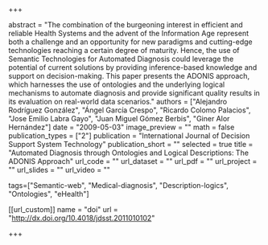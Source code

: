 +++

abstract = "The combination of the burgeoning interest in efficient and reliable Health Systems and the advent of the Information Age represent both a challenge and an opportunity for new paradigms and cutting-edge technologies reaching a certain degree of maturity. Hence, the use of Semantic Technologies for Automated Diagnosis could leverage the potential of current solutions by providing inference-based knowledge and support on decision-making. This paper presents the ADONIS approach, which harnesses the use of ontologies and the underlying logical mechanisms to automate diagnosis and provide significant quality results in its evaluation on real-world data scenarios." 
authors = ["Alejandro Rodríguez González", "Ángel García Crespo", "Ricardo Colomo Palacios", "Jose Emilio Labra Gayo", "Juan Miguel Gómez Berbis", "Giner Alor Hernández"]
date = "2009-05-03"
image_preview = ""
math = false
publication_types = ["2"]
publication = "International Journal of Decision Support System Technology"
publication_short = ""
selected = true
title = "Automated Diagnosis through Ontologies and Logical Descriptions: The ADONIS Approach"
url_code = ""
url_dataset = ""
url_pdf = ""
url_project = ""
url_slides = ""
url_video = ""

tags=["Semantic-web", "Medical-diagnosis", "Description-logics", "Ontologies", "eHealth"]

[[url_custom]]
name = "doi"
url = "http://dx.doi.org/10.4018/jdsst.2011010102"


+++


